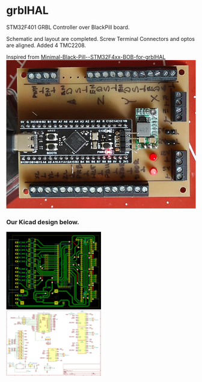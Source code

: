 # grblHAL
STM32F401 GRBL Controller over BlackPill board.

Schematic and layout are completed. Screw Terminal Connectors and optos are aligned. Added 4 TMC2208.<br>

Inspired from <a href="https://github.com/avizienis/Minimal-Black-Pill--STM32F4xx-BOB-for-grblHAL">Minimal-Black-Pill--STM32F4xx-BOB-for-grblHAL</a><br>
<img alt="Image Not Found" src="grblblackpill.jpg"><br>

### Our Kicad design below.<br/>

<img alt="Image Not Found." width=50% src="png01.png"><br>
<img alt="Image Not Found." width=50% src="png02.png"><br>
